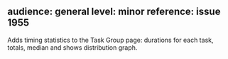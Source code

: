 audience: general
level: minor
reference: issue 1955
---

Adds timing statistics to the Task Group page: durations for each task, totals, median and shows distribution graph.
